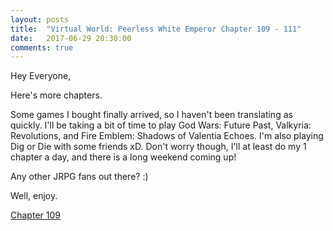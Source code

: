 ```yaml
---
layout: posts
title:  "Virtual World: Peerless White Emperor Chapter 109 - 111"
date:   2017-06-29 20:30:00
comments: true
---
```


Hey Everyone,

Here's more chapters.

Some games I bought finally arrived, so I haven't been translating as quickly. I'll be taking a bit of time to play God Wars: Future Past, Valkyria: Revolutions, and Fire Emblem: Shadows of Valentia Echoes. I'm also playing Dig or Die with some friends xD. Don't worry though, I'll at least do my 1 chapter a day, and there is a long weekend coming up!

Any other JRPG fans out there? :)

Well, enjoy.

[Chapter 109][vwpwe0109]

[vwpwe0109]: {{site.url}}/translations/vwpwe/0109.html
